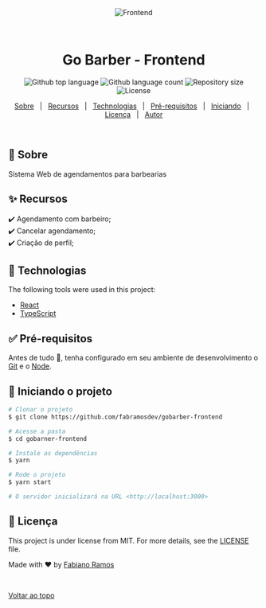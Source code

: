<div align="center" id="top"> 
  <img src="https://i.ytimg.com/vi/o6muKsCdp2A/maxresdefault.jpg" alt="Frontend" />

  &#xa0;

  <!-- <a href="https://frontend.netlify.app">Demo</a> -->
</div>

<h1 align="center">Go Barber - Frontend</h1>

<p align="center">
  <img alt="Github top language" src="https://img.shields.io/github/languages/top/fabramosdev/gobarber-frontend?color=56BEB8">

  <img alt="Github language count" src="https://img.shields.io/github/languages/count/fabramosdev/gobarber-frontend?color=56BEB8">

  <img alt="Repository size" src="https://img.shields.io/github/repo-size/fabramosdev/gobarber-frontend?color=56BEB8">

  <img alt="License" src="https://img.shields.io/github//github/last-commit/fabramosdev/gobarber-frontend?color=56BEB8">

  <!-- <img alt="Github issues" src="https://img.shields.io/github/issues/fabramosdev/gobarber-frontend?color=56BEB8" /> -->

  <!-- <img alt="Github forks" src="https://img.shields.io/github/forks/fabramosdev/gobarber-frontend?color=56BEB8" /> -->

  <!-- <img alt="Github stars" src="https://img.shields.io/github/stars/fabramosdev/gobarber-frontend?color=56BEB8" /> -->
</p>

<!-- Status -->

<!-- <h4 align="center"> 
	🚧  Gobarber frontend 🚀 Under construction...  🚧
</h4> 

<hr> -->

<p align="center">
  <a href="#dart-about">Sobre</a> &#xa0; | &#xa0; 
  <a href="#sparkles-features">Recursos</a> &#xa0; | &#xa0;
  <a href="#rocket-technologies">Technologias</a> &#xa0; | &#xa0;
  <a href="#white_check_mark-requirements">Pré-requisitos</a> &#xa0; | &#xa0;
  <a href="#checkered_flag-starting">Iniciando</a> &#xa0; | &#xa0;
  <a href="#memo-license">Licença</a> &#xa0; | &#xa0;
  <a href="https://github.com/fabramosdev" target="_blank">Autor</a>
</p>

<br>

## :dart: Sobre ##

Sistema Web de agendamentos para barbearias

## :sparkles: Recursos ##

:heavy_check_mark: Agendamento com barbeiro;\
:heavy_check_mark: Cancelar agendamento;\
:heavy_check_mark: Criação de perfil;

## :rocket: Technologias ##

The following tools were used in this project:

- [React](https://pt-br.reactjs.org/)
- [TypeScript](https://www.typescriptlang.org/)

## :white_check_mark: Pré-requisitos ##

Antes de tudo :checkered_flag:, tenha configurado em seu ambiente de desenvolvimento o  [Git](https://git-scm.com) e o [Node](https://nodejs.org/en/).

## :checkered_flag: Iniciando o projeto ##

```bash
# Clonar o projeto
$ git clone https://github.com/fabramosdev/gobarber-frontend

# Acesse a pasta
$ cd gobarner-frontend

# Instale as dependências
$ yarn

# Rode o projeto
$ yarn start

# O servidor inicializará na URL <http://localhost:3000>
```

## :memo: Licença ##

This project is under license from MIT. For more details, see the [LICENSE](LICENSE.md) file.


Made with :heart: by <a href="https://github.com/fabramosdev" target="_blank">Fabiano Ramos</a>

&#xa0;

<a href="#top">Voltar ao topo</a>
